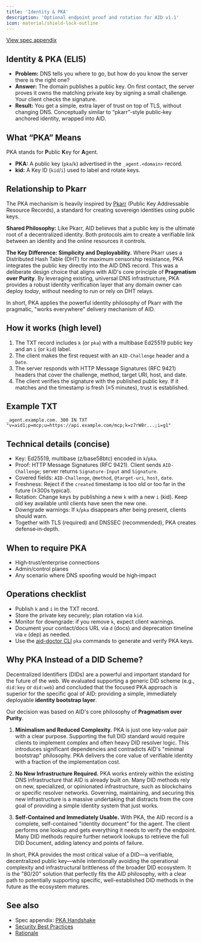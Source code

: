 ```yaml
---
title: 'Identity & PKA'
description: 'Optional endpoint proof and rotation for AID v1.1'
icon: material/shield-lock-outline
---
```


[View spec appendix](../specification.md#appendix-d-pka-handshake-normative)

## Identity & PKA (ELI5)

- **Problem:** DNS tells you where to go, but how do you know the server there is the right one?
- **Answer:** The domain publishes a public key. On first contact, the server proves it owns the matching private key by signing a small challenge. Your client checks the signature.
- **Result:** You get a simple, extra layer of trust on top of TLS, without changing DNS. Conceptually similar to “pkarr”-style public‑key anchored identity, wrapped into AID.

## What “PKA” Means

PKA stands for **P**ublic **K**ey for **A**gent.

- **PKA:** A public key (`pka`/`k`) advertised in the `_agent.<domain>` record.
- **kid:** A Key ID (`kid`/`i`) used to label and rotate keys.

## Relationship to Pkarr

The PKA mechanism is heavily inspired by [Pkarr](https://pkarr.org/) (Public Key Addressable Resource Records), a standard for creating sovereign identities using public keys.

**Shared Philosophy:** Like Pkarr, AID believes that a public key is the ultimate root of a decentralized identity. Both protocols aim to create a verifiable link between an identity and the online resources it controls.

**The Key Difference: Simplicity and Deployability.** Where Pkarr uses a Distributed Hash Table (DHT) for maximum censorship resistance, PKA integrates the public key directly into the AID DNS record. This was a deliberate design choice that aligns with AID's core principle of **Pragmatism over Purity**. By leveraging existing, universal DNS infrastructure, PKA provides a robust identity verification layer that any domain owner can deploy _today_, without needing to run or rely on DHT relays.

In short, PKA applies the powerful identity philosophy of Pkarr with the pragmatic, "works everywhere" delivery mechanism of AID.

## How it works (high level)

1. The TXT record includes `k` (or `pka`) with a multibase Ed25519 public key and an `i` (or `kid`) label.
2. The client makes the first request with an `AID-Challenge` header and a `Date`.
3. The server responds with HTTP Message Signatures (RFC 9421) headers that cover the challenge, method, target URI, host, and date.
4. The client verifies the signature with the published public key. If it matches and the timestamp is fresh (≈5 minutes), trust is established.

## Example TXT

```text
_agent.example.com. 300 IN TXT "v=aid1;p=mcp;u=https://api.example.com/mcp;k=z7rW8r...;i=g1"
```

## Technical details (concise)

- Key: Ed25519, multibase (z/base58btc) encoded in `k`/`pka`.
- Proof: HTTP Message Signatures (RFC 9421). Client sends `AID-Challenge`; server returns `Signature-Input` and `Signature`.
- Covered fields: `AID-Challenge`, `@method`, `@target-uri`, `host`, `date`.
- Freshness: Reject if the `created` timestamp is too old or too far in the future (±300s typical).
- Rotation: Change keys by publishing a new `k` with a new `i` (kid). Keep old key available until clients have seen the new one.
- Downgrade warnings: If `k`/`pka` disappears after being present, clients should warn.
- Together with TLS (required) and DNSSEC (recommended), PKA creates defense‑in‑depth.

## When to require PKA

- High‑trust/enterprise connections
- Admin/control planes
- Any scenario where DNS spoofing would be high‑impact

## Operations checklist

- Publish `k` and `i` in the TXT record.
- Store the private key securely; plan rotation via `kid`.
- Monitor for downgrade: if you remove `k`, expect client warnings.
- Document your contact/docs URL via `d` (docs) and deprecation timeline via `e` (dep) as needed.
- Use the [aid-doctor CLI](../aid_doctor.md) `pka` commands to generate and verify PKA keys.

## Why PKA Instead of a DID Scheme?

Decentralized Identifiers (DIDs) are a powerful and important standard for the future of the web. We evaluated supporting a generic DID scheme (e.g., `did:key` or `did:web`) and concluded that the focused PKA approach is superior for the specific goal of AID: providing a simple, immediately deployable **identity bootstrap layer**.

Our decision was based on AID's core philosophy of **Pragmatism over Purity**.

1.  **Minimalism and Reduced Complexity.** PKA is just one key-value pair with a clear purpose. Supporting the full DID standard would require clients to implement complex and often heavy DID resolver logic. This introduces significant dependencies and contradicts AID's "minimal bootstrap" philosophy. PKA delivers the core value of verifiable identity with a fraction of the implementation cost.

2.  **No New Infrastructure Required.** PKA works entirely within the existing DNS infrastructure that AID is already built on. Many DID methods rely on new, specialized, or opinionated infrastructure, such as blockchains or specific resolver networks. Governing, maintaining, and securing this new infrastructure is a massive undertaking that distracts from the core goal of providing a simple identity system that just works.

3.  **Self-Contained and Immediately Usable.** With PKA, the AID record is a complete, self-contained "identity document" for the agent. The client performs one lookup and gets everything it needs to verify the endpoint. Many DID methods require further network lookups to retrieve the full DID Document, adding latency and points of failure.

In short, PKA provides the most critical value of a DID—a verifiable, decentralized public key—while intentionally avoiding the operational complexity and infrastructural brittleness of the broader DID ecosystem. It is the "80/20" solution that perfectly fits the AID philosophy, with a clear path to potentially supporting specific, well-established DID methods in the future as the ecosystem matures.

## See also

- Spec appendix: [PKA Handshake](../specification.md#appendix-d-pka-handshake-normative)
- [Security Best Practices](../security.md)
- [Rationale](../rationale.md)
